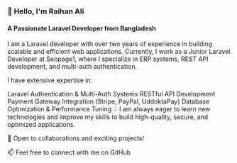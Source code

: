 ### 👋 Hello, I'm Raihan Ali
#### A Passionate Laravel Developer from Bangladesh
I am a Laravel developer with over two years of experience in building scalable and efficient web applications. Currently, I work as a Junior Laravel Developer at Seopage1, where I specialize in ERP systems, REST API development, and multi-auth authentication.

I have extensive expertise in:

Laravel Authentication & Multi-Auth Systems
RESTful API Development
Payment Gateway Integration (Stripe, PayPal, UddoktaPay)
Database Optimization & Performance Tuning
💡 I am always eager to learn new technologies and improve my skills to build high-quality, secure, and optimized applications.

🚀 Open to collaborations and exciting projects!

📫 Feel free to connect with me on GitHub

